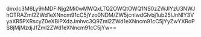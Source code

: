 dmxlc3M6Ly9hMDFiNjg2Mi0wMWQxLTQ2OWQtOWQ1NS0zZWJlYzU3NWJhOTRAZml2ZWd1eXNncm91cC5jYzo0NDM/ZW5jcnlwdGlvbj1ub25lJnNlY3VyaXR5PXRscyZ0eXBlPXdzJmhvc3Q9Zml2ZWd1eXNncm91cC5jYyZwYXRoPS8jMjMzdjJfZml2ZWd1eXNncm91cC5jYw==
